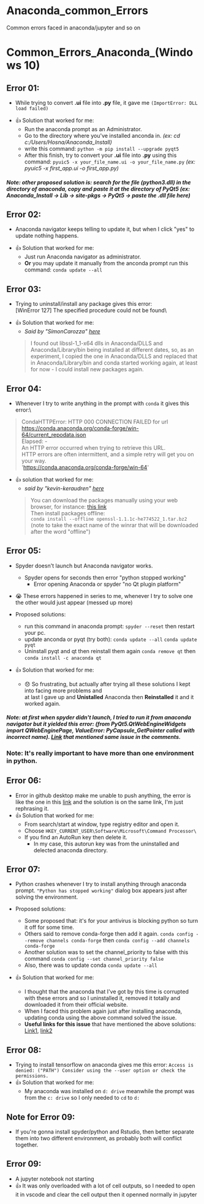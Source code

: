 # Anaconda_common_Errors
Common errors faced in anaconda/jupyter and so on

# Common_Errors_Anaconda_(Windows 10)
## Error 01:
* While trying to convert **.ui** file into **.py** file, it gave me `(ImportError: DLL load failed)`
- :+1: Solution that worked for me: 
    - Run the anaconda prompt as an Administrator.
    - Go to the directory where you've installed anconda in. *(ex: cd c:/Users/Hosna/Anaconda_Install)*
    - write this command: `python -m pip install --upgrade pyqt5`
    - After this finish, try to convert your **.ui** file into **.py** using this command: `pyuic5 -x your_file_name.ui -o your_file_name.py` *(ex: pyuic5 -x first_app.ui -o first_app.py)*

##### Note: other proposed solution is: search for the file (python3.dll) in the directory of anaconda, copy and paste it at the directory of PyQt5 (ex: Anaconda_Install -> Lib -> site-pkgs -> PyQt5 -> paste the .dll file here)

## Error 02:
*  Anaconda navigator keeps telling to update it, but when I click "yes" to update nothing happens.
- :+1: Solution that worked for me:
    - Just run Anaconda navigator as administrator.
    - **Or** you may update it manually from the anconda prompt run this command: `conda update --all`

## Error 03:
* Trying to uninstall/install any package gives this error:\
[WinError 127] The specified procedure could not be found\
- :+1: Solution that worked for me:
    - *Said by "SimonCarozza" [here](https://github.com/conda/conda/issues/9003)*
    > I found out libssl-1_1-x64 dlls in Anaconda/DLLS and Anaconda/Library/bin being installed at different dates, so, as an experiment, I copied the one in Anaconda/DLLS and replaced that in Anaconda/Library/bin and conda started working again, at least for now - I could install new packages again.

## Error 04:
* Whenever I try to write anything in the prompt with `conda` it gives this error:\
 > CondaHTTPError: HTTP 000 CONNECTION FAILED for url <https://conda.anaconda.org/conda-forge/win-64/current_repodata.json>\
  Elapsed: - \
  An HTTP error occurred when trying to retrieve this URL.\
  HTTP errors are often intermittent, and a simple retry will get you on your way.\
  'https://conda.anaconda.org/conda-forge/win-64' 

- :+1: solution that worked for me:
    - *said by "kevin-keraudren" [here](https://github.com/conda/conda/issues/6007)*
    >  You can download the packages manually using your web browser, for instance: [this link](https://anaconda.org/anaconda/openssl/files)\
        Then install packages offline:\
        `conda install --offline openssl-1.1.1c-he774522_1.tar.bz2`  (note to take the exact name of the winrar that will be downloaded after the word "offline")

## Error 05:
* Spyder doesn't launch but Anaconda navigator works.
    - Spyder opens for seconds then error "python stopped working"
        -  Error opening Anaconda or spyder "no Qt plugin platform" 
* :sob: These errors happened in series to me, whenever I try to solve one the other would just appear (messed up more)
* Proposed solutions:
    - run this command in anaconda prompt: `spyder --reset` then restart your pc.
    - update anconda or pyqt (try both): `conda update --all`    `conda update pyqt`
    - Uninstall pyqt and qt then reinstall them again `conda remove qt` then   `conda install -c anaconda qt` 

* :+1: Solution that worked for me:
    - :disappointed: So frustrating, but actually after trying all these solutions
    I kept into facing more problems and\
    at last I gave up and **Unistalled** Anaconda then **Reinstalled** it and it worked again. 

##### Note: at first when spyder didn't launch, I tried to run it from anaconda navigator but it yielded this error: (from PyQt5.QtWebEngineWidgets import QWebEnginePage, ValueError: PyCapsule_GetPointer called with incorrect name). [Link](https://github.com/spyder-ide/spyder/issues/3138) that mentioned same issue in the comments.

### Note: It's really important to have more than one environment in python.

## Error 06: 
* Error in github desktop make me unable to push anything, the error is like the one in this [link](https://github.com/desktop/desktop/issues/2623) and the solution is on the same link, I'm just rephrasing it.
* :+1: Solution that worked for me:
    - From search/start at window, type registry editor and open it.
    - Choose `HKEY_CURRENT_USER\Software\Microsoft\Command Processor\`
    - If you find an AutoRun key then delete it.
        - In my case, this autorun key was from the uninstalled and delected anaconda directory.

## Error 07:
* Python crashes whenever I try to install anything through anaconda prompt. `"Python has stopped working"` dialog box appears just after solving the environment.
* Proposed solutions:
    - Some proposed that: it's for your antivirus is blocking python so turn it off for some time.
    - Others said to remove conda-forge then add it again. `conda config --remove channels conda-forge` then `conda config --add channels conda-forge`
    - Another solution was to set the channel_priority to false with this command `conda config --set channel_priority false`
    - Also, there was to update conda `conda update --all`

* :+1: Solution that worked for me:
    - I thought that the anaconda that I've got by this time is corrupted with these errors
    and so I uninstalled it, removed it totally and downloaded it from their official website.
    - When I faced this problem again just after installing anaconda, updating conda using the above command solved the issue.
    - **Useful links for this issue** that have mentioned the above solutions: [Link1](https://github.com/conda/conda/issues/8051), [link2](https://github.com/conda/conda/issues/6406)

## Error 08:
* Trying to install tensorflow on anaconda gives me this error:  `Access is denied: ("PATH") Consider using the --user option or check the permissions.`
* :+1: Solution that worked for me:
    - My anaconda was installed on `d: drive` meanwhile the prompt was from the `c: drive` so I only needed to `cd` to `d:`

## Note for Error 09:
* If you're gonna install spyder/python and Rstudio, then better separate them into two different environment, as probably both will conflict together.

## Error 09:
* A jupyter notebook not starting
* :+1: It was only overloaded with a lot of cell outputs, so I needed to open it in vscode and clear the cell output then it openned normally in jupyter
